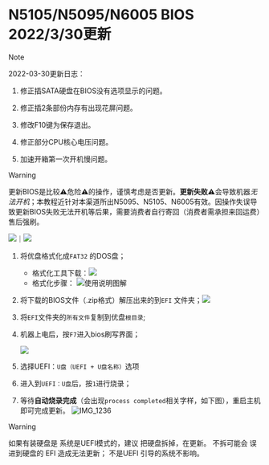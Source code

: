 # N5105/N5095/N6005 BIOS 2022/3/30更新

> [!note]
>
> 2022-03-30更新日志：
>
> 1. 修正插SATA硬盘在BIOS没有选项显示的问题。
>
> 2. 修正插2条部份内存有出现花屏问题。
>
> 3. 修改F10键为保存退出。
>
> 4. 修正部分CPU核心电压问题。
>
> 5. 加速开箱第一次开机慢问题。





> [!warning]
>
> 更新BIOS是比较⚠️危险⚠️的操作，谨慎考虑是否更新。**更新失败**⚠️会导致机器*无法开机*；本教程近针对本渠道所出N5095、N5105、N6005有效。因操作失误导致更新BIOS失败无法开机等后果，需要消费者自行寄回（消费者需承担来回运费）售后强刷。
>
> [![](https://img.shields.io/badge/下载-BIOS-brightgreen)](https://github.com/LarryWonss/LarryWonss.github.io/raw/main/docs/others/BIOS_for_N5105_N5095_N6005%202022_03_30_Updated.zip)｜[![](https://img.shields.io/badge/下载-格式化工具-brightgreen)](https://github.com/LarryWonss/LarryWonss.github.io/blob/main/docs/others/HP%E4%BC%98%E7%9B%98%E5%90%AF%E5%8A%A8%E7%9B%98%E6%A0%BC%E5%BC%8F%E5%8C%96%E5%B7%A5%E5%85%B7.zip)

1. 将优盘格式化成`FAT32` 的DOS盘；

    - 格式化工具下载：[![](https://img.shields.io/badge/下载-格式化工具-brightgreen)](https://github.com/LarryWonss/LarryWonss.github.io/blob/main/docs/others/HP%E4%BC%98%E7%9B%98%E5%90%AF%E5%8A%A8%E7%9B%98%E6%A0%BC%E5%BC%8F%E5%8C%96%E5%B7%A5%E5%85%B7.zip)
    - 格式化步骤：
      ![使用说明图解](https://s2.loli.net/2022/03/30/GLehRtDQarxkow2.png)

2. 将下载的BIOS文件（.zip格式）解压出来的到`EFI` 文件夹；[![](https://img.shields.io/badge/下载-BIOS-brightgreen)](https://github.com/LarryWonss/LarryWonss.github.io/raw/main/docs/others/BIOS_for_N5105_N5095_N6005%202022_03_30_Updated.zip)

3. 将`EFI`文件夹的`所有文件`复制到优盘`根目录`;

4. 机器上电后，按`F7`进入bios刷写界面；
   
    ![](https://s2.loli.net/2022/03/30/fhQ95XmiMlcNxRE.png)
    
5. 选择UEFI：`U盘（UEFI + U盘名称）`选项

6. 进入到`UEFI：U盘`后，按`1`进行烧录；

7. 等待**自动烧录完成**（会出现`process completed`相关字样，如下图），重启主机即可完成更新。
    ![IMG_1236](https://iswott.oss-cn-shenzhen.aliyuncs.com/blog/imgIMG_1236.jpg)

> [!warning]
>
> 如果有装硬盘是 系统是UEFI模式的，建议 把硬盘拆掉，在更新。 不拆可能会 误进到硬盘的 EFI 造成无法更新； 不是UEFI 引导的系统不影响。